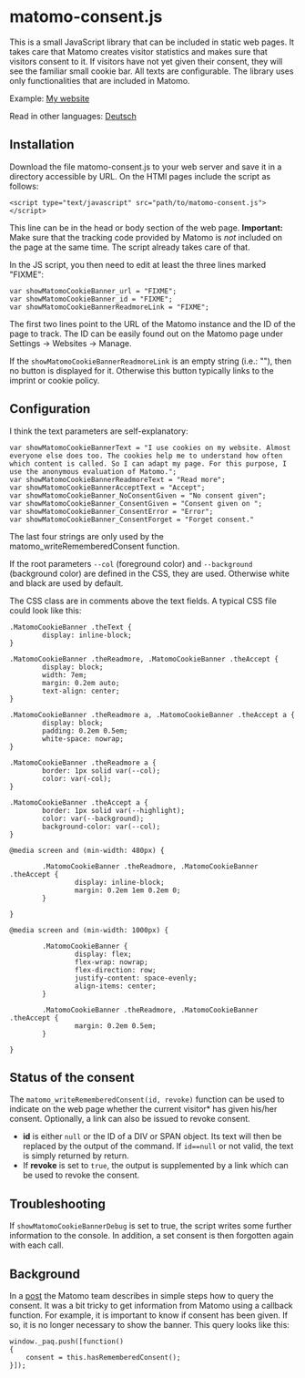 # matomo-consent.js

This is a small JavaScript library that can be included in static web pages. It takes care that Matomo creates visitor statistics and makes sure that visitors consent to it. If visitors have not yet given their consent, they will see the familiar small cookie bar. All texts are configurable. The library uses only functionalities that are included in Matomo. 

Example: [My website](https://www.gestreift.net)

Read in other languages: [Deutsch](https://github.com/aroesler-privat/matomo-consent-js/blob/main/README.de-de.md)


## Installation
Download the file matomo-consent.js to your web server and save it in a directory accessible by URL. On the HTMl pages include the script as follows:
```
<script type="text/javascript" src="path/to/matomo-consent.js"></script>
```
This line can be in the head or body section of the web page. **Important:** Make sure that the tracking code provided by Matomo is _not_ included on the page at the same time. The script already takes care of that.

In the JS script, you then need to edit at least the three lines marked "FIXME":
```
var showMatomoCookieBanner_url = "FIXME";
var showMatomoCookieBanner_id = "FIXME";
var showMatomoCookieBannerReadmoreLink = "FIXME";

```
The first two lines point to the URL of the Matomo instance and the ID of the page to track. The ID can be easily found out on the Matomo page under Settings -> Websites -> Manage.

If the `showMatomoCookieBannerReadmoreLink` is an empty string (i.e.: ""), then no button is displayed for it. Otherwise this button typically links to the imprint or cookie policy. 

## Configuration
I think the text parameters are self-explanatory:
```
var showMatomoCookieBannerText = "I use cookies on my website. Almost everyone else does too. The cookies help me to understand how often which content is called. So I can adapt my page. For this purpose, I use the anonymous evaluation of Matomo.";
var showMatomoCookieBannerReadmoreText = "Read more";
var showMatomoCookieBannerAcceptText = "Accept";
var showMatomoCookieBanner_NoConsentGiven = "No consent given";
var showMatomoCookieBanner_ConsentGiven = "Consent given on ";
var showMatomoCookieBanner_ConsentError = "Error";
var showMatomoCookieBanner_ConsentForget = "Forget consent."
```
The last four strings are only used by the matomo_writeRememberedConsent function.

If the root parameters `--col` (foreground color) and `--background` (background color) are defined in the CSS, they are used. Otherwise white and black are used by default.

The CSS class are in comments above the text fields. A typical CSS file could look like this:
```
.MatomoCookieBanner .theText {
        display: inline-block;
}

.MatomoCookieBanner .theReadmore, .MatomoCookieBanner .theAccept {
        display: block;
        width: 7em;
        margin: 0.2em auto;
        text-align: center;
}

.MatomoCookieBanner .theReadmore a, .MatomoCookieBanner .theAccept a {
        display: block;
        padding: 0.2em 0.5em;
        white-space: nowrap;
}

.MatomoCookieBanner .theReadmore a {
        border: 1px solid var(--col);
        color: var(-col);
}

.MatomoCookieBanner .theAccept a {
        border: 1px solid var(--highlight);
        color: var(--background);
        background-color: var(--col);
}

@media screen and (min-width: 480px) {

        .MatomoCookieBanner .theReadmore, .MatomoCookieBanner .theAccept {
                display: inline-block;
                margin: 0.2em 1em 0.2em 0;
        }

}

@media screen and (min-width: 1000px) {

        .MatomoCookieBanner {
                display: flex;
                flex-wrap: nowrap;
                flex-direction: row;
                justify-content: space-evenly;
                align-items: center;
        }

        .MatomoCookieBanner .theReadmore, .MatomoCookieBanner .theAccept {
                margin: 0.2em 0.5em;
        }

}
```

## Status of the consent
The `matomo_writeRememberedConsent(id, revoke)` function can be used to indicate on the web page whether the current visitor* has given his/her consent. Optionally, a link can also be issued to revoke consent. 

* **id** is either `null` or the ID of a DIV or SPAN object. Its text will then be replaced by the output of the command. If `id==null` or not valid, the text is simply returned by return. 
* If **revoke** is set to `true`, the output is supplemented by a link which can be used to revoke the consent.

## Troubleshooting
If `showMatomoCookieBannerDebug` is set to true, the script writes some further information to the console. In addition, a set consent is then forgotten again with each call.

## Background
In a [post](https://developer.matomo.org/guides/tracking-consent) the Matomo team describes in simple steps how to query the consent. It was a bit tricky to get information from Matomo using a callback function. For example, it is important to know if consent has been given. If so, it is no longer necessary to show the banner. This query looks like this:
```
window._paq.push([function()
{
	consent = this.hasRememberedConsent();
}]);
```
